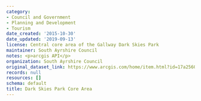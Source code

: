 ```yaml
---
category:
- Council and Government
- Planning and Development
- Tourism
date_created: '2015-10-30'
date_updated: '2019-09-13'
license: Central core area of the Gallway Dark Skies Park
maintainer: South Ayrshire Council
notes: <p>arcgis API</p>
organization: South Ayrshire Council
original_dataset_link: https://www.arcgis.com/home/item.html?id=17a25600d18f42538dac2997aa6369fa
records: null
resources: []
schema: default
title: Dark Skies Park Core Area
---
```

